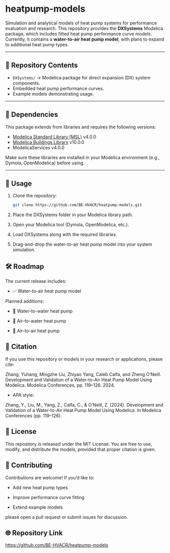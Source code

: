 # heatpump-models
Simulation and analytical models of heat pump systems for performance evaluation and research.
This repository provides the **DXSystems** Modelica package, which includes fitted heat pump performance curve models.  
Currently, it contains a **water-to-air heat pump model**, with plans to expand to additional heat pump types.

---

## 📂 Repository Contents
- `DXSystems/` → Modelica package for direct expansion (DX) system components.
- Embedded heat pump performance curves.
- Example models demonstrating usage.

---

## 🔧 Dependencies
This package extends from libraries and requires the following versions:

- [Modelica Standard Library (MSL)](https://github.com/modelica/ModelicaStandardLibrary) v4.0.0  
- [Modelica Buildings Library](https://simulationresearch.lbl.gov/modelica/) v10.0.0  
- ModelicaServices v4.0.0  

Make sure these libraries are installed in your Modelica environment (e.g., Dymola, OpenModelica) before using.

---

## 🚀 Usage
1. Clone the repository:
   ```bash
   git clone https://github.com/BE-HVACR/heatpump-models.git
2. Place the DXSystems folder in your Modelica library path.

3. Open your Modelica tool (Dymola, OpenModelica, etc.).

4. Load DXSystems along with the required libraries.

5. Drag-and-drop the water-to-air heat pump model into your system simulation.

## 🛠 Roadmap
The current release includes:

- ✅ Water-to-air heat pump model

Planned additions:

- 🔄 Water-to-water heat pump

- 🔄 Air-to-water heat pump

- 🔄 Air-to-air heat pump

## 📖 Citation
If you use this repository or models in your research or applications, please cite:

Zhang, Yuhang, Mingzhe Liu, Zhiyao Yang, Caleb Calfa, and Zheng O’Neill.
Development and Validation of a Water-to-Air Heat Pump Model Using Modelica.
Modelica Conferences, pp. 119–126. 2024.

- APA style:

Zhang, Y., Liu, M., Yang, Z., Calfa, C., & O’Neill, Z. (2024). Development and Validation of a Water-to-Air Heat Pump Model Using Modelica. In Modelica Conferences (pp. 119–126).

## 📜 License
This repository is released under the MIT License.
You are free to use, modify, and distribute the models, provided that proper citation is given.

## 🤝 Contributing
Contributions are welcome!
If you’d like to:

- Add new heat pump types

- Improve performance curve fitting

- Extend example models

please open a pull request or submit issues for discussion.

## 🌐 Repository Link
https://github.com/BE-HVACR/heatpump-models
